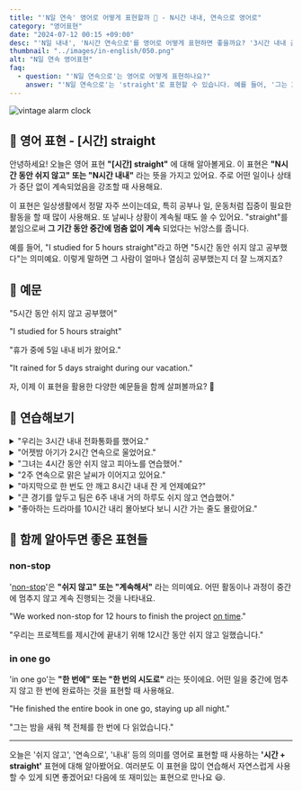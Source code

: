 ```yaml
---
title: "'N일 연속' 영어로 어떻게 표현할까 🔄 - N시간 내내, 연속으로 영어로"
category: "영어표현"
date: "2024-07-12 00:15 +09:00"
desc: "'N일 내내', 'N시간 연속으로'를 영어로 어떻게 표현하면 좋을까요? '3시간 내내 공부했어', '일주일 연속으로 비가 왔어' 등을 영어로 표현하는 법을 배워봅시다. 다양한 예문을 통해서 연습하고 본인의 표현으로 만들어 보세요."
thumbnail: "../images/in-english/050.png"
alt: "N일 연속 영어표현"
faq:
  - question: "'N일 연속으로'는 영어로 어떻게 표현하나요?"
    answer: "'N일 연속으로'는 'straight'로 표현할 수 있습니다. 예를 들어, '그는 3일 연속으로 일했다'는 'He worked for 3 days straight'로 표현할 수 있습니다."
---
```


![vintage alarm clock](../images/in-english/050-1.avif)

## 🌟 영어 표현 - [시간] straight

안녕하세요! 오늘은 영어 표현 **"[시간] straight"** 에 대해 알아볼게요. 이 표현은 **"N시간 동안 쉬지 않고" 또는 "N시간 내내"** 라는 뜻을 가지고 있어요. 주로 어떤 일이나 상태가 중단 없이 계속되었음을 강조할 때 사용해요.

이 표현은 일상생활에서 정말 자주 쓰이는데요, 특히 공부나 일, 운동처럼 집중이 필요한 활동을 할 때 많이 사용해요. 또 날씨나 상황이 계속될 때도 쓸 수 있어요. "straight"를 붙임으로써 **그 기간 동안 중간에 멈춤 없이 계속** 되었다는 뉘앙스를 줍니다.

예를 들어, "I studied for 5 hours straight"라고 하면 "5시간 동안 쉬지 않고 공부했다"는 의미예요. 이렇게 말하면 그 사람이 얼마나 열심히 공부했는지 더 잘 느껴지죠?

<div 
  data-inline-banner="🎉 새해에는 스픽 AI와 함께 영어 공부하자" 
  data-inline-banner-subtext="설날 특별 할인으로 최대 70% 할인! (~2/3)" 
  data-inline-banner-link="https://app.usespeak.com/kr-ko/sale/kr-affiliate-special/?ref=engple-inline"
  data-inline-banner-caption="해당 링크를 통해 구매시 일정액의 수수료를 지급받습니다.">
</div>

## 📖 예문

"5시간 동안 쉬지 않고 공부했어"

"I studied for 5 hours straight"

"휴가 중에 5일 내내 비가 왔어요."

"It rained for 5 days straight during our vacation."

자, 이제 이 표현을 활용한 다양한 예문들을 함께 살펴볼까요? 🚀

## 💬 연습해보기

<details>
<summary>"우리는 3시간 내내 전화통화를 했어요."</summary>
<span>"We talked on the phone for 3 hours straight."</span>
</details>

<details>
<summary>"어젯밤 아기가 2시간 연속으로 울었어요."</summary>
<span>"The baby cried for 2 hours straight last night."</span>
</details>

<details>
<summary>"그녀는 4시간 동안 쉬지 않고 피아노를 연습했어."</summary>
<span>"She <a href="/blog/in-english/247.practice/">practiced</a> piano for 4 hours straight."</span>
</details>

<details>
<summary>"2주 연속으로 맑은 날씨가 이어지고 있어요."</summary>
<span>"We've had sunshine for 2 weeks straight."</span>
</details>

<details>
<summary>"마지막으로 한 번도 안 깨고 8시간 내내 잔 게 언제예요?"</summary>
<span>"When was the last time you slept for more than 8 hours straight without waking up?"</span>
</details>

<details>
<summary>"큰 경기를 앞두고 팀은 6주 내내 거의 하루도 쉬지 않고 연습했어."</summary>
<span>"To prepare for the big game, the team practiced for 6 weeks straight, barely taking a day off."</span>
</details>

<details>
<summary>"좋아하는 드라마를 10시간 내리 몰아보다 보니 시간 가는 줄도 몰랐어요."</summary>
<span>"After <a href="/blog/in-english/071.binge-watch/">binge-watching</a> our favorite show for 10 hours straight, we <a href="/blog/in-english/166.realize/">realized</a> we'd completely lost track of time."</span>
</details>

## 🤝 함께 알아두면 좋은 표현들

### non-stop

'[non-stop](/blog/in-english/156.non-stop/)'은 **"쉬지 않고" 또는 "계속해서"** 라는 의미예요. 어떤 활동이나 과정이 중간에 멈추지 않고 계속 진행되는 것을 나타내요.

"We worked non-stop for 12 hours to finish the project [on time](/blog/vocab-1/043.on-time/)."

"우리는 프로젝트를 제시간에 끝내기 위해 12시간 동안 쉬지 않고 일했습니다."

### in one go

'in one go'는 **"한 번에" 또는 "한 번의 시도로"** 라는 뜻이에요. 어떤 일을 중간에 멈추지 않고 한 번에 완료하는 것을 표현할 때 사용해요.

"He finished the entire book in one go, staying up all night."

"그는 밤을 새워 책 전체를 한 번에 다 읽었습니다."

---

오늘은 '쉬지 않고', '연속으로', '내내' 등의 의미를 영어로 표현할 때 사용하는 **'시간 + straight'** 표현에 대해 알아봤어요. 여러분도 이 표현을 많이 연습해서 자연스럽게 사용할 수 있게 되면 좋겠어요! 다음에 또 재미있는 표현으로 만나요 😃.
